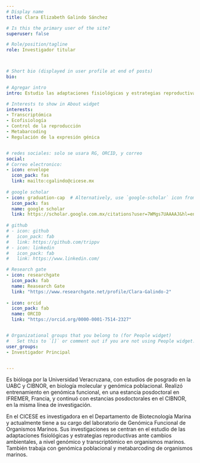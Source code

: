 ```yaml
---
# Display name
title: Clara Elizabeth Galindo Sánchez

# Is this the primary user of the site?
superuser: false

# Role/position/tagline
role: Investigador titular



# Short bio (displayed in user profile at end of posts)
bio: 

# Agregar intro
intro: Estudio las adaptaciones fisiológicas y estrategias reproductivas ante el cambio climático, a nivel genómico y transcriptómico principalmente invertebrados marinos

# Interests to show in About widget
interests: 
- Transcriptómica
- Ecofisiología
- Control de la reproducción
- Metabarcoding
- Regulación de la expresión génica


# redes sociales: solo se usara RG, ORCID, y correo
social:
# Correo electronico:
- icon: envelope
  icon_pack: fas
  link: mailto:cgalindo@cicese.mx
  
# google scholar
- icon: graduation-cap  # Alternatively, use `google-scholar` icon from `ai` icon pack
  icon_pack: fas
  name: google scholar
  link: https://scholar.google.com.mx/citations?user=7WMgs7UAAAAJ&hl=en&oi=ao
  
# github
# - icon: github
#   icon_pack: fab
#   link: https://github.com/trippv
# - icon: linkedin
#   icon_pack: fab
#   link: https://www.linkedin.com/

# Research gate
- icon: researchgate
  icon_pack: fab
  name: Reasearch Gate
  link: "https://www.researchgate.net/profile/Clara-Galindo-2"
  
- icon: orcid
  icon_pack: fab
  name: ORCID
  link: "https://orcid.org/0000-0001-7514-2327"


# Organizational groups that you belong to (for People widget)
#   Set this to `[]` or comment out if you are not using People widget.
user_groups:
- Investigador Principal


---
```


Es bióloga por la Universidad Veracruzana, con estudios de posgrado en la UABC y CIBNOR, en biología molecular y genómica poblacional. Realizó entrenamiento en genómica funcional, en una estancia posdoctoral en IFREMER, Francia, y continuó con estancias posdoctorales en el CIBNOR, en la misma línea de investigación.

En el CICESE es investigadora en el Departamento de Biotecnología Marina y actualmente tiene a su cargo del laboratorio de Genómica Funcional de Organismos Marinos. Sus investigaciones se centran en el estudio de las adaptaciones fisiológicas y estrategias reproductivas ante cambios ambientales, a nivel genómico y transcriptómico en organismos marinos. También trabaja con genómica poblacional y metabarcoding de organismos marinos.
